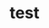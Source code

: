 ---
schema: default
title: test
organization: Sample Department
notes: test
proprietaryRed: ''
difficulty: ''
license: ''
maintainer: ''
maintainer_email: ''
---